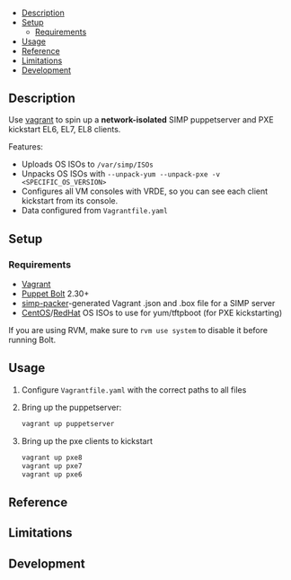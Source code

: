 

####
<!-- vim-markdown-toc GFM -->

* [Description](#description)
* [Setup](#setup)
  * [Requirements](#requirements)
* [Usage](#usage)
* [Reference](#reference)
* [Limitations](#limitations)
* [Development](#development)

<!-- vim-markdown-toc -->

## Description

Use [vagrant] to spin up a **network-isolated** SIMP puppetserver and PXE
kickstart EL6, EL7, EL8 clients.

Features:

* Uploads OS ISOs to `/var/simp/ISOs`
* Unpacks OS ISOs with `--unpack-yum --unpack-pxe -v <SPECIFIC_OS_VERSION>`
* Configures all VM consoles with VRDE, so you can see each client kickstart from its console.
* Data configured from `Vagrantfile.yaml`

## Setup

### Requirements

* [Vagrant]
* [Puppet Bolt] 2.30+
* [simp-packer]-generated Vagrant .json and .box file for a SIMP server
* [CentOS]/[RedHat] OS ISOs to use for yum/tftpboot (for PXE kickstarting)

If you are using RVM, make sure to `rvm use system` to disable it before running Bolt.

## Usage

1. Configure `Vagrantfile.yaml` with the correct paths to all files
2. Bring up the puppetserver:

   ```sh
   vagrant up puppetserver
   ```

3. Bring up the pxe clients to kickstart

   ```sh
   vagrant up pxe8
   vagrant up pxe7
   vagrant up pxe6
   ```

## Reference

## Limitations

## Development

[simp-packer]: https://github.com/simp/simp-packer
[vagrant]: https://vagrantup.com/
[puppet bolt]: https://puppet.com/docs/bolt/latest/bolt.html
[centos]: https://centos.org/centos-linux/
[redhat]: https://www.redhat.com/en/technologies/linux-platforms/enterprise-linux
